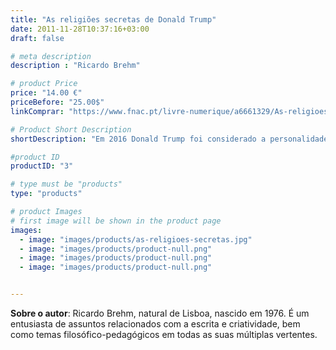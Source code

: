 ```yaml
---
title: "As religiões secretas de Donald Trump"
date: 2011-11-28T10:37:16+03:00
draft: false

# meta description
description : "Ricardo Brehm"

# product Price
price: "14.00 €"
priceBefore: "25.00$"
linkComprar: "https://www.fnac.pt/livre-numerique/a6661329/As-religioes-secretas-de-Donald-Trump"

# Product Short Description
shortDescription: "Em 2016 Donald Trump foi considerado a personalidade do ano pela revista Time. Alvo de duras críticas, o magnata americano acabou por ser eleito Presidente dos Estados Unidos no mesmo ano. Agora, imaginemos que esse acontecimento pudesse estar predestinado por forças ocultas que atravessaram séculos e que dominam a consciência do atual governante, seu herdeiro. Verdade? Imaginação? Profetização? Teoria da conspiração? Apocalipse? Seria mesmo Donald Trump o anti-Cristo, ou um líder que foi pressentido há centenas de anos? É difícil discernir a ficção da realidade neste livro sombrio e desconcertante. O português Ricardo Brehm dá conta de refletir sobre coincidências históricas e elementos místicos que colocam o presidente americano Donald Trump no epicentro de uma tradição milenar de conquistas de poder através do contato com o Divino, da qual fizeram também parte o filósofo e matemático René Descartes, a Ordem dos Jesuítas ou o teólogo João Calvino."

#product ID
productID: "3"

# type must be "products"
type: "products"

# product Images
# first image will be shown in the product page
images:
  - image: "images/products/as-religioes-secretas.jpg"
  - image: "images/products/product-null.png"
  - image: "images/products/product-null.png"
  - image: "images/products/product-null.png"


---
```


**Sobre o autor**: Ricardo Brehm, natural de Lisboa, nascido em 1976. É um entusiasta de assuntos relacionados com a escrita e criatividade, bem como temas filosófico-pedagógicos em todas as suas múltiplas vertentes.